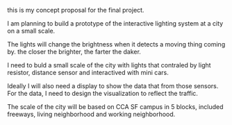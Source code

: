 
this is my concept proposal for the final project.

I am planning to build a prototype of the interactive lighting system at a city on a small scale.

The lights will change the brightness when it detects a moving thing coming by. the closer the brighter, the farter the daker.

I need to buld a small scale of the city with lights that contraled by light resistor, distance sensor and interactived with mini cars.

Ideally I will also need a display to show the data that from those sensors. For the data, I need to design the visualization to reflect the traffic.

The scale of the city will be based on CCA SF campus in 5 blocks, included freeways, living neighborhood and working neighborhood.
